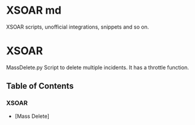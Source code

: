 # XSOAR md
XSOAR scripts, unofficial integrations, snippets and so on.

# XSOAR
MassDelete.py
Script to delete multiple incidents.
It has a throttle function.


## Table of Contents

### XSOAR
* [Mass Delete]

